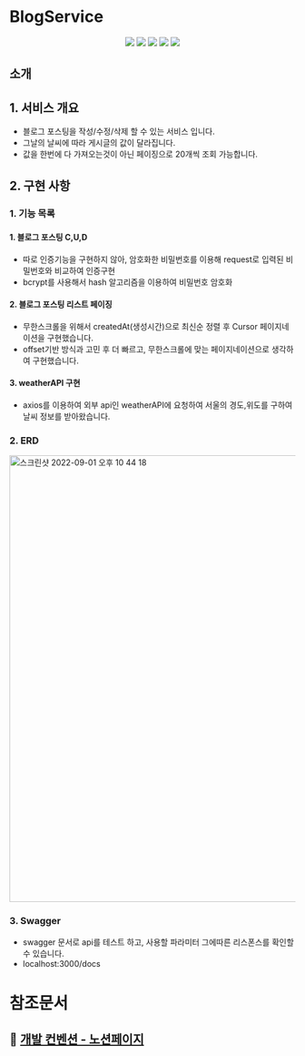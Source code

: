 # BlogService

<div align="center">
  <img src="https://img.shields.io/badge/node-16.17.0-339933?logo=node.js"> 
  <img src="https://img.shields.io/badge/NestJS-9.0.0-E0234E?logo=NestJS"> 
  <img src="https://img.shields.io/badge/TypeScript-4.4.5-3178C6?logo=typescript"> 
  <img src="https://img.shields.io/badge/Swagger-6.1.0-DC382D?logo=swagger"> 
  <img src="https://img.shields.io/badge/TypeORM-0.3.9-010101"> 
</div>

## 소개

## 1. 서비스 개요

- 블로그 포스팅을 작성/수정/삭제 할 수 있는 서비스 입니다.
- 그날의 날씨에 따라 게시글의 값이 달라집니다.
- 값을 한번에 다 가져오는것이 아닌 페이징으로 20개씩 조회 가능합니다.

## 2. 구현 사항

### 1. 기능 목록

#### 1. 블로그 포스팅 C,U,D
- 따로 인증기능을 구현하지 않아, 암호화한 비밀번호를 이용해 request로 입력된 비밀번호와 비교하여 인증구현
- bcrypt를 사용해서 hash 알고리즘을 이용하여 비밀번호 암호화

#### 2. 블로그 포스팅 리스트 페이징

- 무한스크롤을 위해서 createdAt(생성시간)으로 최신순 정렬 후 Cursor 페이지네이션을 구현했습니다.
- offset기반 방식과 고민 후 더 빠르고, 무한스크롤에 맞는 페이지네이션으로 생각하여 구현했습니다.

#### 3. weatherAPI 구현

- axios를 이용하여 외부 api인 weatherAPI에 요청하여 서울의 경도,위도를 구하여 날씨 정보를 받아왔습니다.

### 2. ERD

<img width="785" alt="스크린샷 2022-09-01 오후 10 44 18" src="https://user-images.githubusercontent.com/65529348/188894680-e6e7e5b7-7040-4def-b0b7-be69fcd3c3b2.png">
</br>

### 3. Swagger 
- swagger 문서로 api를 테스트 하고, 사용할 파라미터 그에따른 리스폰스를 확인할 수 있습니다.
- localhost:3000/docs

# 참조문서

## 📌 [개발 컨벤션 - 노션페이지](https://www.notion.so/devksanbal/9da9e2986a634b07a9615dd4298af006)